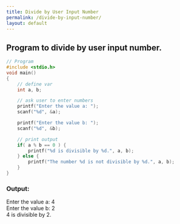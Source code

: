 ```yaml
---
title: Divide by User Input Number
permalink: /divide-by-input-number/
layout: default
---
```


## Program to divide by user input number.

``` c
// Program
#include <stdio.h>
void main()
{
    // define var
    int a, b;

    // ask user to enter numbers
    printf("Enter the value a: ");
    scanf("%d", &a);

    printf("Enter the value b: ");
    scanf("%d", &b);

    // print output
    if( a % b == 0 ) {
        printf("%d is divisible by %d.", a, b);
    } else {
        printf("The number %d is not divisible by %d.", a, b);
    }
}
```

### Output: <br/> 
Enter the value a: 4 <br/>
Enter the value b: 2 <br/>
4 is divisible by 2. <br/>